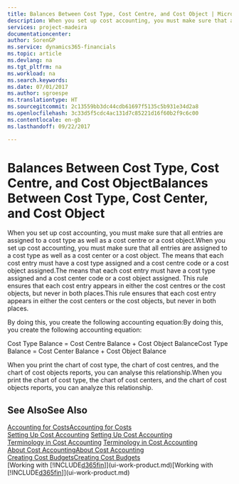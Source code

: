 ```yaml
---
title: Balances Between Cost Type, Cost Centre, and Cost Object | Microsoft Docs
description: When you set up cost accounting, you must make sure that all entries are assigned to a cost type as well as a cost centre or a cost object. The means that each cost entry must have a cost type assigned and a cost centre code or a cost object assigned. This rule ensures that each cost entry appears in either the cost centres or the cost objects, but never in both places.
services: project-madeira
documentationcenter: 
author: SorenGP
ms.service: dynamics365-financials
ms.topic: article
ms.devlang: na
ms.tgt_pltfrm: na
ms.workload: na
ms.search.keywords: 
ms.date: 07/01/2017
ms.author: sgroespe
ms.translationtype: HT
ms.sourcegitcommit: 2c13559bb3dc44cdb61697f5135c5b931e34d2a8
ms.openlocfilehash: 3c33d5f5cdc4ac131d7c85221d16f60b2f9c6c00
ms.contentlocale: en-gb
ms.lasthandoff: 09/22/2017

---
```

# <a name="balances-between-cost-type-cost-center-and-cost-object"></a><span data-ttu-id="795eb-105">Balances Between Cost Type, Cost Centre, and Cost Object</span><span class="sxs-lookup"><span data-stu-id="795eb-105">Balances Between Cost Type, Cost Center, and Cost Object</span></span>
<span data-ttu-id="795eb-106">When you set up cost accounting, you must make sure that all entries are assigned to a cost type as well as a cost centre or a cost object.</span><span class="sxs-lookup"><span data-stu-id="795eb-106">When you set up cost accounting, you must make sure that all entries are assigned to a cost type as well as a cost center or a cost object.</span></span> <span data-ttu-id="795eb-107">The means that each cost entry must have a cost type assigned and a cost centre code or a cost object assigned.</span><span class="sxs-lookup"><span data-stu-id="795eb-107">The means that each cost entry must have a cost type assigned and a cost center code or a cost object assigned.</span></span> <span data-ttu-id="795eb-108">This rule ensures that each cost entry appears in either the cost centres or the cost objects, but never in both places.</span><span class="sxs-lookup"><span data-stu-id="795eb-108">This rule ensures that each cost entry appears in either the cost centers or the cost objects, but never in both places.</span></span>  

 <span data-ttu-id="795eb-109">By doing this, you create the following accounting equation:</span><span class="sxs-lookup"><span data-stu-id="795eb-109">By doing this, you create the following accounting equation:</span></span>  

 <span data-ttu-id="795eb-110">Cost Type Balance = Cost Centre Balance + Cost Object Balance</span><span class="sxs-lookup"><span data-stu-id="795eb-110">Cost Type Balance = Cost Center Balance + Cost Object Balance</span></span>  

 <span data-ttu-id="795eb-111">When you print the chart of cost type, the chart of cost centres, and the chart of cost objects reports, you can analyse this relationship.</span><span class="sxs-lookup"><span data-stu-id="795eb-111">When you print the chart of cost type, the chart of cost centers, and the chart of cost objects reports, you can analyze this relationship.</span></span>  

## <a name="see-also"></a><span data-ttu-id="795eb-112">See Also</span><span class="sxs-lookup"><span data-stu-id="795eb-112">See Also</span></span>  
[<span data-ttu-id="795eb-113">Accounting for Costs</span><span class="sxs-lookup"><span data-stu-id="795eb-113">Accounting for Costs</span></span>](finance-manage-cost-accounting.md)  
 <span data-ttu-id="795eb-114">[Setting Up Cost Accounting](finance-set-up-cost-accounting.md) </span><span class="sxs-lookup"><span data-stu-id="795eb-114">[Setting Up Cost Accounting](finance-set-up-cost-accounting.md) </span></span>  
 <span data-ttu-id="795eb-115">[Terminology in Cost Accounting](finance-terminology-in-cost-accounting.md) </span><span class="sxs-lookup"><span data-stu-id="795eb-115">[Terminology in Cost Accounting](finance-terminology-in-cost-accounting.md) </span></span>  
 [<span data-ttu-id="795eb-116">About Cost Accounting</span><span class="sxs-lookup"><span data-stu-id="795eb-116">About Cost Accounting</span></span>](finance-about-cost-accounting.md)  
 [<span data-ttu-id="795eb-117">Creating Cost Budgets</span><span class="sxs-lookup"><span data-stu-id="795eb-117">Creating Cost Budgets</span></span>](finance-create-cost-budgets.md)  
 <span data-ttu-id="795eb-118">[Working with [!INCLUDE[d365fin](includes/d365fin_md.md)]](ui-work-product.md)</span><span class="sxs-lookup"><span data-stu-id="795eb-118">[Working with [!INCLUDE[d365fin](includes/d365fin_md.md)]](ui-work-product.md)</span></span>

